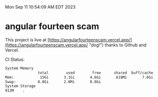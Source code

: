 Mon Sep 11 10:54:09 AM EDT 2023

# angular fourteen scam


This project is live at [https://angularfourteenscam.vercel.app/](https://angularfourteenscam.vercel.app/ "dog!") thanks to Github and Vercel.

CI Status: 

```bash
System Memory
               total        used        free      shared  buff/cache   available
Mem:            15Gi       3.1Gi       4.6Gi       618Mi       7.6Gi        11Gi
Swap:          8.0Gi       2.0Mi       8.0Gi
System Storage
913M	.
```

